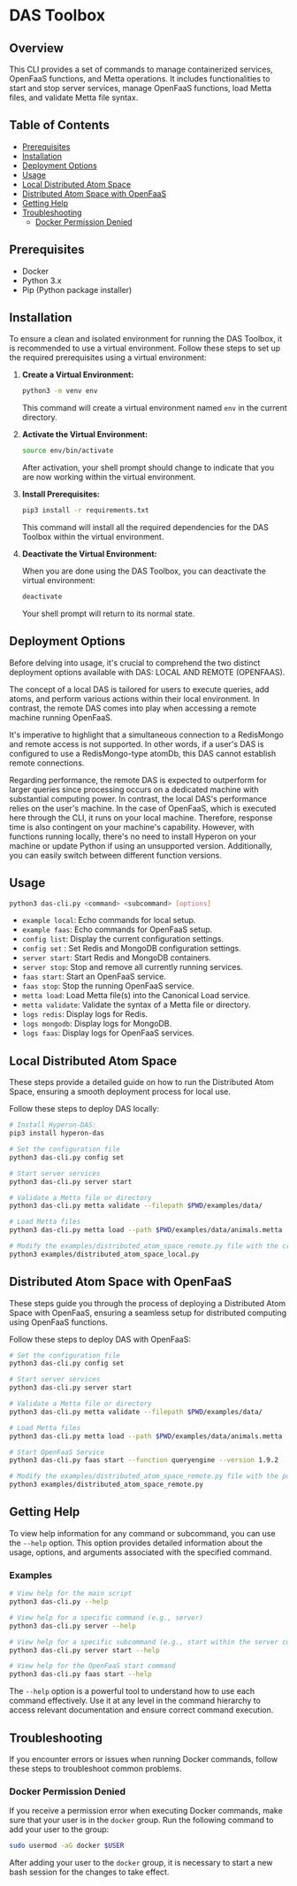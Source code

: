 # DAS Toolbox

## Overview

This CLI provides a set of commands to manage containerized services, OpenFaaS functions, and Metta operations. It includes functionalities to start and stop server services, manage OpenFaaS functions, load Metta files, and validate Metta file syntax.

## Table of Contents

- [Prerequisites](#prerequisites)
- [Installation](#installation)
- [Deployment Options](#deployment-options)
- [Usage](#usage)
- [Local Distributed Atom Space](#local-distributed-atom-space)
- [Distributed Atom Space with OpenFaaS](#distributed-atom-space-with-openfaas)
- [Getting Help](#getting-help)
- [Troubleshooting](#troubleshooting)
  - [Docker Permission Denied](#docker-permission-denied)

## Prerequisites

- Docker
- Python 3.x
- Pip (Python package installer)

## Installation

To ensure a clean and isolated environment for running the DAS Toolbox, it is recommended to use a virtual environment. Follow these steps to set up the required prerequisites using a virtual environment:

1. **Create a Virtual Environment:**

   ```bash
   python3 -m venv env
   ```

   This command will create a virtual environment named `env` in the current directory.

2. **Activate the Virtual Environment:**

   ```bash
   source env/bin/activate
   ```

   After activation, your shell prompt should change to indicate that you are now working within the virtual environment.

3. **Install Prerequisites:**

   ```bash
   pip3 install -r requirements.txt
   ```

   This command will install all the required dependencies for the DAS Toolbox within the virtual environment.

4. **Deactivate the Virtual Environment:**

   When you are done using the DAS Toolbox, you can deactivate the virtual environment:

   ```bash
   deactivate
   ```

   Your shell prompt will return to its normal state.

## Deployment Options

Before delving into usage, it's crucial to comprehend the two distinct deployment options available with DAS: LOCAL AND REMOTE (OPENFAAS).

The concept of a local DAS is tailored for users to execute queries, add atoms, and perform various actions within their local environment. In contrast, the remote DAS comes into play when accessing a remote machine running OpenFaaS.

It's imperative to highlight that a simultaneous connection to a RedisMongo and remote access is not supported. In other words, if a user's DAS is configured to use a RedisMongo-type atomDb, this DAS cannot establish remote connections.

Regarding performance, the remote DAS is expected to outperform for larger queries since processing occurs on a dedicated machine with substantial computing power. In contrast, the local DAS's performance relies on the user's machine. In the case of OpenFaaS, which is executed here through the CLI, it runs on your local machine. Therefore, response time is also contingent on your machine's capability. However, with functions running locally, there's no need to install Hyperon on your machine or update Python if using an unsupported version. Additionally, you can easily switch between different function versions.

## Usage

```bash
python3 das-cli.py <command> <subcommand> [options]
```

- `example local`: Echo commands for local setup.
- `example faas`: Echo commands for OpenFaaS setup.
- `config list`: Display the current configuration settings.
- `config set` : Set Redis and MongoDB configuration settings.
- `server start`: Start Redis and MongoDB containers.
- `server stop`: Stop and remove all currently running services.
- `faas start`: Start an OpenFaaS service.
- `faas stop`: Stop the running OpenFaaS service.
- `metta load`: Load Metta file(s) into the Canonical Load service.
- `metta validate`: Validate the syntax of a Metta file or directory.
- `logs redis`: Display logs for Redis.
- `logs mongodb`: Display logs for MongoDB.
- `logs faas`: Display logs for OpenFaaS services.

## Local Distributed Atom Space

These steps provide a detailed guide on how to run the Distributed Atom Space, ensuring a smooth deployment process for local use.

Follow these steps to deploy DAS locally:

```bash
# Install Hyperon-DAS:
pip3 install hyperon-das

# Set the configuration file
python3 das-cli.py config set

# Start server services
python3 das-cli.py server start

# Validate a Metta file or directory
python3 das-cli.py metta validate --filepath $PWD/examples/data/

# Load Metta files
python3 das-cli.py metta load --path $PWD/examples/data/animals.metta

# Modify the examples/distributed_atom_space_remote.py file with the credentials added through the configuration command (MongoDB port, username, password, etc.).
python3 examples/distributed_atom_space_local.py
```

## Distributed Atom Space with OpenFaaS

These steps guide you through the process of deploying a Distributed Atom Space with OpenFaaS, ensuring a seamless setup for distributed computing using OpenFaaS functions.

Follow these steps to deploy DAS with OpenFaaS:

```bash
# Set the configuration file
python3 das-cli.py config set

# Start server services
python3 das-cli.py server start

# Validate a Metta file or directory
python3 das-cli.py metta validate --filepath $PWD/examples/data/

# Load Metta files
python3 das-cli.py metta load --path $PWD/examples/data/animals.metta

# Start OpenFaaS Service
python3 das-cli.py faas start --function queryengine --version 1.9.2

# Modify the examples/distributed_atom_space_remote.py file with the port openFaaS is running (default 8080).
python3 examples/distributed_atom_space_remote.py
```

## Getting Help

To view help information for any command or subcommand, you can use the `--help` option. This option provides detailed information about the usage, options, and arguments associated with the specified command.

### Examples

```bash
# View help for the main script
python3 das-cli.py --help

# View help for a specific command (e.g., server)
python3 das-cli.py server --help

# View help for a specific subcommand (e.g., start within the server command)
python3 das-cli.py server start --help

# View help for the OpenFaaS start command
python3 das-cli.py faas start --help
```

The `--help` option is a powerful tool to understand how to use each command effectively. Use it at any level in the command hierarchy to access relevant documentation and ensure correct command execution.

## Troubleshooting

If you encounter errors or issues when running Docker commands, follow these steps to troubleshoot common problems.

### Docker Permission Denied

If you receive a permission error when executing Docker commands, make sure that your user is in the `docker` group. Run the following command to add your user to the group:

```bash
sudo usermod -aG docker $USER
```

After adding your user to the `docker` group, it is necessary to start a new bash session for the changes to take effect.
